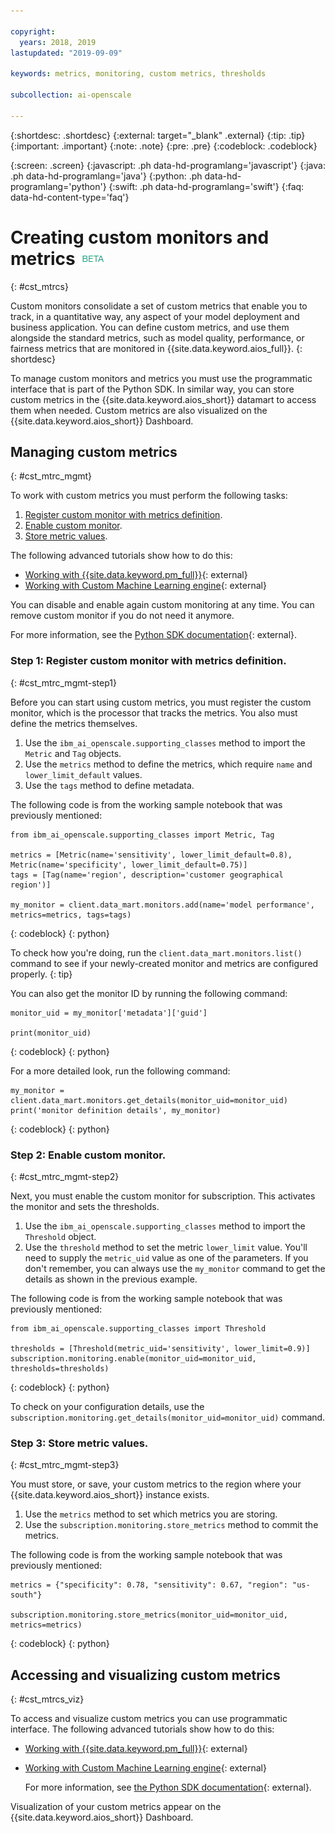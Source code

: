 ```yaml
---

copyright:
  years: 2018, 2019
lastupdated: "2019-09-09"

keywords: metrics, monitoring, custom metrics, thresholds

subcollection: ai-openscale

---
```


{:shortdesc: .shortdesc}
{:external: target="_blank" .external}
{:tip: .tip}
{:important: .important}
{:note: .note}
{:pre: .pre}
{:codeblock: .codeblock}

{:screen: .screen}
{:javascript: .ph data-hd-programlang='javascript'}
{:java: .ph data-hd-programlang='java'}
{:python: .ph data-hd-programlang='python'}
{:swift: .ph data-hd-programlang='swift'}
{:faq: data-hd-content-type='faq'}

# Creating custom monitors and metrics ![beta tag](images/beta.png)
{: #cst_mtrcs}

Custom monitors consolidate a set of custom metrics that enable you to track, in a quantitative way, any aspect of your model deployment and business application. You can define custom metrics, and use them alongside the standard metrics, such as model quality, performance, or fairness metrics that are monitored in {{site.data.keyword.aios_full}}.
{: shortdesc}

To manage custom monitors and metrics you must use the programmatic interface that is part of the Python SDK. In similar way, you can store custom metrics in the {{site.data.keyword.aios_short}} datamart to access them when needed. Custom metrics are also visualized on the {{site.data.keyword.aios_short}} Dashboard.

## Managing custom metrics
{: #cst_mtrc_mgmt}

To work with custom metrics you must perform the following tasks:

1. [Register custom monitor with metrics definition](#cst_mtrc_mgmt-step1).
2. [Enable custom monitor](#cst_mtrc_mgmt-step2).
3. [Store metric values](#cst_mtrc_mgmt-step3).

The following advanced tutorials show how to do this:

- [Working with {{site.data.keyword.pm_full}}](https://github.com/pmservice/ai-openscale-tutorials/blob/master/notebooks/Watson%20OpenScale%20and%20Watson%20ML%20Engine.ipynb){: external}
- [Working with Custom Machine Learning engine](https://github.com/pmservice/ai-openscale-tutorials/blob/master/notebooks/AI%20OpenScale%20and%20Custom%20ML%20Engine.ipynb){: external}

You can disable and enable again custom monitoring at any time. You can remove custom monitor if you do not need it anymore.

For more information, see the [Python SDK documentation](http://ai-openscale-python-client.mybluemix.net/){: external}.


### Step 1: Register custom monitor with metrics definition.
{: #cst_mtrc_mgmt-step1}

Before you can start using custom metrics, you must register the custom monitor, which is the processor that tracks the metrics. You also must define the metrics themselves.

1. Use the `ibm_ai_openscale.supporting_classes` method to import the `Metric` and `Tag` objects.
2. Use the `metrics` method to define the metrics, which require `name` and `lower_limit_default` values.
3. Use the `tags` method to define metadata.

The following code is from the working sample notebook that was previously mentioned:

```
from ibm_ai_openscale.supporting_classes import Metric, Tag

metrics = [Metric(name='sensitivity', lower_limit_default=0.8), Metric(name='specificity', lower_limit_default=0.75)]
tags = [Tag(name='region', description='customer geographical region')]

my_monitor = client.data_mart.monitors.add(name='model performance', metrics=metrics, tags=tags)
```
{: codeblock}
{: python}

To check how you're doing, run the `client.data_mart.monitors.list()
` command to see if your newly-created monitor and metrics are configured properly.
{: tip}

You can also get the monitor ID by running the following command:

```
monitor_uid = my_monitor['metadata']['guid']

print(monitor_uid)
```
{: codeblock}
{: python}

For a more detailed look, run the following command:

```
my_monitor = client.data_mart.monitors.get_details(monitor_uid=monitor_uid)
print('monitor definition details', my_monitor)
```
{: codeblock}
{: python}


### Step 2: Enable custom monitor.
{: #cst_mtrc_mgmt-step2}

Next, you must enable the custom monitor for subscription. This activates the monitor and sets the thresholds.

1. Use the `ibm_ai_openscale.supporting_classes` method to import the `Threshold` object.
2. Use the `threshold` method to set the metric `lower_limit` value. You'll need to supply the `metric_uid` value as one of the parameters. If you don't remember, you can always use the `my_monitor` command to get the details as shown in the previous example.

The following code is from the working sample notebook that was previously mentioned:

```
from ibm_ai_openscale.supporting_classes import Threshold

thresholds = [Threshold(metric_uid='sensitivity', lower_limit=0.9)]
subscription.monitoring.enable(monitor_uid=monitor_uid, thresholds=thresholds)
```
{: codeblock}
{: python}

To check on your configuration details, use the `subscription.monitoring.get_details(monitor_uid=monitor_uid)` command.

### Step 3: Store metric values.
{: #cst_mtrc_mgmt-step3}

You must store, or save, your custom metrics to the region where your {{site.data.keyword.aios_short}} instance exists.

1. Use the `metrics` method to set which metrics you are storing.
2. Use the `subscription.monitoring.store_metrics` method to commit the metrics.

The following code is from the working sample notebook that was previously mentioned:

```
metrics = {"specificity": 0.78, "sensitivity": 0.67, "region": "us-south"}

subscription.monitoring.store_metrics(monitor_uid=monitor_uid, metrics=metrics)
```
{: codeblock}
{: python}

## Accessing and visualizing custom metrics
{: #cst_mtrcs_viz}

To access and visualize custom metrics you can use programmatic interface. The following advanced tutorials show how to do this:

- [Working with {{site.data.keyword.pm_full}}](https://github.com/pmservice/ai-openscale-tutorials/blob/master/notebooks/Watson%20OpenScale%20and%20Watson%20ML%20Engine.ipynb){: external}
- [Working with Custom Machine Learning engine](https://github.com/pmservice/ai-openscale-tutorials/blob/master/notebooks/AI%20OpenScale%20and%20Custom%20ML%20Engine.ipynb){: external}

   For more information, see [the Python SDK documentation](http://ai-openscale-python-client.mybluemix.net/){: external}.

Visualization of your custom metrics appear on the {{site.data.keyword.aios_short}} Dashboard.
